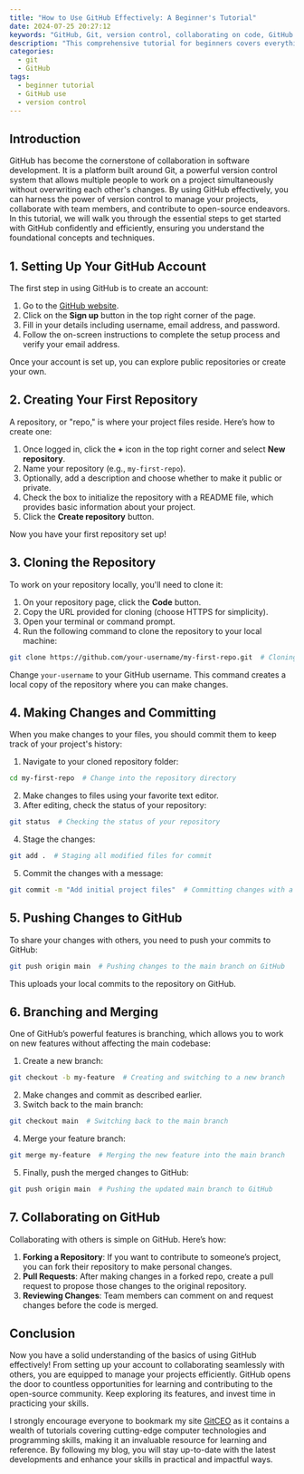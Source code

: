 ```yaml
---
title: "How to Use GitHub Effectively: A Beginner's Tutorial"
date: 2024-07-25 20:27:12
keywords: "GitHub, Git, version control, collaborating on code, GitHub tutorial for beginners"
description: "This comprehensive tutorial for beginners covers everything you need to know to get started with GitHub. Learn how to create repositories, commit changes, branch, and collaborate with others using GitHub. Understand the basic and advanced features to maximize your productivity. Explore how to effectively manage projects, track issues, and use GitHub Pages to host your web projects. By the end of this tutorial, you will be equipped with the knowledge to navigate and use GitHub confidently and effectively."
categories:
  - git
  - GitHub
tags:
  - beginner tutorial
  - GitHub use
  - version control
---
```


## Introduction

GitHub has become the cornerstone of collaboration in software development. It is a platform built around Git, a powerful version control system that allows multiple people to work on a project simultaneously without overwriting each other's changes. By using GitHub effectively, you can harness the power of version control to manage your projects, collaborate with team members, and contribute to open-source endeavors. In this tutorial, we will walk you through the essential steps to get started with GitHub confidently and efficiently, ensuring you understand the foundational concepts and techniques.

<!-- more -->

## 1. Setting Up Your GitHub Account

The first step in using GitHub is to create an account:

1. Go to the [GitHub website](https://github.com).
2. Click on the **Sign up** button in the top right corner of the page.
3. Fill in your details including username, email address, and password.
4. Follow the on-screen instructions to complete the setup process and verify your email address.

Once your account is set up, you can explore public repositories or create your own.

## 2. Creating Your First Repository

A repository, or "repo," is where your project files reside. Here’s how to create one:

1. Once logged in, click the **+** icon in the top right corner and select **New repository**.
2. Name your repository (e.g., `my-first-repo`).
3. Optionally, add a description and choose whether to make it public or private.
4. Check the box to initialize the repository with a README file, which provides basic information about your project.
5. Click the **Create repository** button.

Now you have your first repository set up!

## 3. Cloning the Repository

To work on your repository locally, you'll need to clone it:

1. On your repository page, click the **Code** button.
2. Copy the URL provided for cloning (choose HTTPS for simplicity).
3. Open your terminal or command prompt.
4. Run the following command to clone the repository to your local machine:

```bash
git clone https://github.com/your-username/my-first-repo.git  # Cloning the repository
```

Change `your-username` to your GitHub username. This command creates a local copy of the repository where you can make changes.

## 4. Making Changes and Committing

When you make changes to your files, you should commit them to keep track of your project's history:

1. Navigate to your cloned repository folder:

```bash
cd my-first-repo  # Change into the repository directory
```

2. Make changes to files using your favorite text editor.
3. After editing, check the status of your repository:

```bash
git status  # Checking the status of your repository
```

4. Stage the changes:

```bash
git add .  # Staging all modified files for commit
```

5. Commit the changes with a message:

```bash
git commit -m "Add initial project files"  # Committing changes with a message
```

## 5. Pushing Changes to GitHub

To share your changes with others, you need to push your commits to GitHub:

```bash
git push origin main  # Pushing changes to the main branch on GitHub
```

This uploads your local commits to the repository on GitHub.

## 6. Branching and Merging

One of GitHub’s powerful features is branching, which allows you to work on new features without affecting the main codebase:

1. Create a new branch:

```bash
git checkout -b my-feature  # Creating and switching to a new branch
```

2. Make changes and commit as described earlier.
3. Switch back to the main branch:

```bash
git checkout main  # Switching back to the main branch
```

4. Merge your feature branch:

```bash
git merge my-feature  # Merging the new feature into the main branch
```

5. Finally, push the merged changes to GitHub:

```bash
git push origin main  # Pushing the updated main branch to GitHub
```

## 7. Collaborating on GitHub

Collaborating with others is simple on GitHub. Here’s how:

1. **Forking a Repository**: If you want to contribute to someone’s project, you can fork their repository to make personal changes.
2. **Pull Requests**: After making changes in a forked repo, create a pull request to propose those changes to the original repository.
3. **Reviewing Changes**: Team members can comment on and request changes before the code is merged.

## Conclusion

Now you have a solid understanding of the basics of using GitHub effectively! From setting up your account to collaborating seamlessly with others, you are equipped to manage your projects efficiently. GitHub opens the door to countless opportunities for learning and contributing to the open-source community. Keep exploring its features, and invest time in practicing your skills.

I strongly encourage everyone to bookmark my site [GitCEO](https://gitceo.com) as it contains a wealth of tutorials covering cutting-edge computer technologies and programming skills, making it an invaluable resource for learning and reference. By following my blog, you will stay up-to-date with the latest developments and enhance your skills in practical and impactful ways.